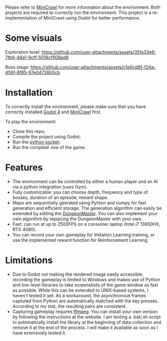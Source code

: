 Please refer to [MiniCrawl](https://github.com/fmalato/MiniCrawl) for more information about the environment. Both projects are required to correctly run the environment. This project is a re-implementation of MiniCrawl using Godot for better performance.

# Some visuals
Exploration level: https://github.com/user-attachments/assets/35fa33e6-7fb6-48a1-9cff-5018cf908ad8

Boss stage: https://github.com/user-attachments/assets/c1e6cd91-f24a-456f-8f85-97e04726b5cb

# Installation
To correctly install the environment, please make sure that you have correctly installed [Godot 4](https://godotengine.org/) and [MiniCrawl](https://github.com/fmalato/MiniCrawl) first.

To play the environment:
- Clone this repo;
- Compile the project using Godot;
- Run the [python socket](https://github.com/fmalato/MiniCrawl/blob/main/godot_integration_test_socket.py);
- Run the compiled .exe of the game.

# Features
- The environment can be controlled by either a human player and an AI via a python integration (uses Gym).
- Fully customizable: you can choose depth, frequency and type of bosses, duration of an episode, reward shape.
- Maps are sequentially geerated using Pyhton and numpy for fast generation and efficient storage. The generation algorithm can easily be extended by editing the [DungeonMaster](https://github.com/fmalato/MiniCrawl/blob/main/minicrawl/dungeon_master.py). You can also implement your own algorithm by replacing the DungeonMaster with your own.
- Fast: can run at up to 2500FPS on a consumer laptop (Intel i7 13650HX, RTX 4080).
- You can record your own gameplay for Imitation Learning training, or use the implemented reward function for Reinforcement Learning.

# Limitations
- Due to Godot not making the rendered image easily accessible, recording the gameplay is limited to Windows and makes use of Python and low-level libraries to take screenshots of the game window as fast as possible. While this can be extended to UNIX-based systems, I haven't tested it yet. As a workaround, the asynchronous frames captured from Python are automatically matched with the key presses. According to my test, the resulting pairs are consistent.
- Capturing gameplay requires [ffmpeg](https://www.ffmpeg.org/). You can install your own version by following the instructions at the website. I am testing a .bat/.sh script to automatically install the library at the beginning of data collection and remove it at the end of the process. I will make it available as soon as I have extensively tested it.
